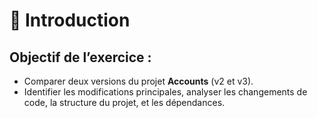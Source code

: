 
# 📝 Introduction

## Objectif de l’exercice :
- Comparer deux versions du projet **Accounts** (v2 et v3).
- Identifier les modifications principales, analyser les changements de code, la structure du projet, et les dépendances.
